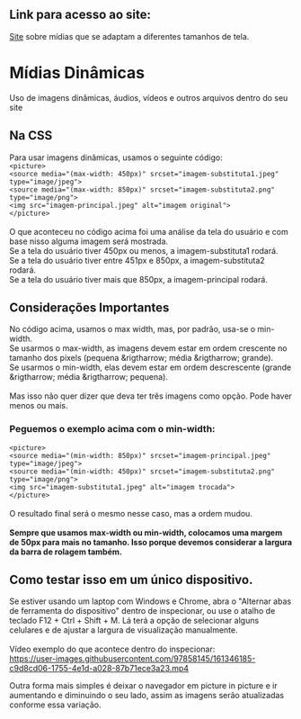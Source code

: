## Link para acesso ao site:
[Site](https://andersonr-o.github.io/Html-Css/midias-dinamicas/midias.html) sobre mídias que se adaptam a diferentes tamanhos de tela.

# Mídias Dinâmicas
 Uso de imagens dinâmicas, áudios, vídeos e outros arquivos dentro do seu site
## Na CSS
 Para usar imagens dinâmicas, usamos o seguinte código:<br>
 ```<picture>```<br>
        ```<source media="(max-width: 450px)" srcset="imagem-substituta1.jpeg" type="image/jpeg">```<br>
        ```<source media="(max-width: 850px)" srcset="imagem-substituta2.png" type="image/png">```<br>
        ```<img src="imagem-principal.jpeg" alt="imagem original">```<br>
    ```</picture>```<br><br>
  O que aconteceu no código acima foi uma análise da tela do usuário e com base nisso alguma imagem será mostrada.<br>
  Se a tela do usuário tiver 450px ou menos, a imagem-substituta1 rodará.<br>
  Se a tela do usuário tiver entre 451px e 850px, a imagem-substituta2 rodará.<br>
  Se a tela do usuário tiver mais que 850px, a imagem-principal rodará.
  ## Considerações Importantes
  No código acima, usamos o max width, mas, por padrão, usa-se o min-width.<br>
  Se usarmos o max-width, as imagens devem estar em ordem crescente no tamanho dos pixels (pequena &rigtharrow; média &rigtharrow; grande).<br>
  Se usarmos o min-width, elas devem estar em ordem descrescente (grande &rigtharrow; média &rigtharrow; pequena).<br><br>
  Mas isso não quer dizer que deva ter três imagens como opção. Pode haver menos ou mais.
  ### Peguemos o exemplo acima com o min-width:
  ```<picture>```<br>
        ```<source media="(min-width: 850px)" srcset="imagem-principal.jpeg" type="image/jpeg">```<br>
        ```<source media="(min-width: 450px)" srcset="imagem-substituta2.png" type="image/png">```<br>
        ```<img src="imagem-substituta1.jpeg" alt="imagem trocada">```<br>
    ```</picture>```<br><br>
    O resultado final será o mesmo nesse caso, mas a ordem mudou.<br><br>
    **Sempre que usamos max-width ou min-width, colocamos uma margem de 50px para mais no tamanho. Isso porque devemos considerar a largura da barra de rolagem também.**
   ## Como testar isso em um único dispositivo.
   Se estiver usando um laptop com Windows e Chrome, abra o "Alternar abas de ferramenta do dispositivo" dentro de inspecionar, ou use o atalho de teclado F12 + Ctrl + Shift + M. Lá terá a opção de selecionar alguns celulares e de ajustar a largura de visualização manualmente.<br><br>
   Vídeo exemplo do que acontece dentro do inspecionar:<br>
https://user-images.githubusercontent.com/97858145/161346185-c9d8cd06-1755-4e1d-a028-87b71ece3a23.mp4

   Outra forma mais simples é deixar o navegador em picture in picture e ir aumentando e diminuindo o seu lado, assim as imagens serão atualizadas conforme essa variação.<br>
